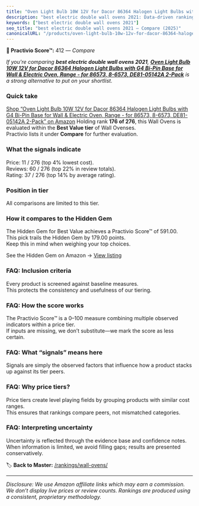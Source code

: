 ```yaml
---
title: "Oven Light Bulb 10W 12V for Dacor 86364 Halogen Light Bulbs with G4 Bi-Pin Base for Wall & Electric Oven, Range - for 86573, 8-6573, DE81-05142A 2-Pack"
description: "best electric double wall ovens 2021: Data-driven ranking using the Practivio Score™. Positioned by quality, value, demand, findability, momentum."
keywords: ["best electric double wall ovens 2021"]
seo_title: "best electric double wall ovens 2021 — Compare (2025)"
canonicalURL: "/products/oven-light-bulb-10w-12v-for-dacor-86364-halogen-light-bulbs-with-g4-bi-pin-base-for-wall-electric-oven-range-for-86573-8-6573-de81-05142a-2-pack-B0DNJXTNFB/"
---
```


**🛒 Practivio Score™:** 412 — _Compare_


*If you're comparing **best electric double wall ovens 2021**, **[Oven Light Bulb 10W 12V for Dacor 86364 Halogen Light Bulbs with G4 Bi-Pin Base for Wall & Electric Oven, Range - for 86573, 8-6573, DE81-05142A 2-Pack](https://www.amazon.com/dp/B0DNJXTNFB?tag=practivio-20)** is a strong alternative to put on your shortlist.*
### Quick take
[Shop “Oven Light Bulb 10W 12V for Dacor 86364 Halogen Light Bulbs with G4 Bi-Pin Base for Wall & Electric Oven, Range - for 86573, 8-6573, DE81-05142A 2-Pack” on Amazon](https://www.amazon.com/dp/B0DNJXTNFB?tag=practivio-20)
Holding rank **176 of 276**, this Wall Ovens is evaluated within the **Best Value tier** of Wall Ovenses.  
Practivio lists it under **Compare** for further evaluation.

### What the signals indicate
Price: 11 / 276 (top 4% lowest cost).  
Reviews: 60 / 276 (top 22% in review totals).  
Rating: 37 / 276 (top 14% by average rating).  

### Position in tier
All comparisons are limited to this tier.

### How it compares to the Hidden Gem
The Hidden Gem for Best Value achieves a Practivio Score™ of 591.00.  
This pick trails the Hidden Gem by 179.00 points.  
Keep this in mind when weighing your top choices.  

See the Hidden Gem on Amazon → [View listing](https://www.amazon.com/dp/B0D1CXL52G?tag=practivio-20)

### FAQ: Inclusion criteria
Every product is screened against baseline measures.  
This protects the consistency and usefulness of our tiering.

### FAQ: How the score works
The Practivio Score™ is a 0–100 measure combining multiple observed indicators within a price tier.  
If inputs are missing, we don’t substitute—we mark the score as less certain.

### FAQ: What “signals” means here
Signals are simply the observed factors that influence how a product stacks up against its tier peers.

### FAQ: Why price tiers?
Price tiers create level playing fields by grouping products with similar cost ranges.  
This ensures that rankings compare peers, not mismatched categories.

### FAQ: Interpreting uncertainty
Uncertainty is reflected through the evidence base and confidence notes.  
When information is limited, we avoid filling gaps; results are presented conservatively.

<!-- Missing template for Compare/CompareWithinPriceClass -->


🏷️ **Back to Master:** [/rankings/wall-ovens/](/rankings/wall-ovens/)

---
_Disclosure: We use Amazon affiliate links which may earn a commission. We don’t display live prices or review counts. Rankings are produced using a consistent, proprietary methodology._
